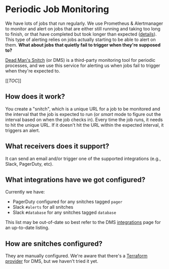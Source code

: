 # Periodic Job Monitoring

We have lots of jobs that run regularly. We use Prometheus & Alertmanager to monitor and alert on jobs that are either still running and taking too long to finish, or that have completed but took longer than expected ([details](./job_completion.md)). This type of alerting relies on jobs actually starting to be able to alert on them. **What about jobs that quietly fail to trigger when they're supposed to?**

[Dead Man's Snitch](https://deadmanssnitch.com) (or DMS) is a third-party monitoring tool for periodic processes, and we use this service for alerting us when jobs fail to trigger when they're expected to.

[[_TOC_]]

## How does it work?

You create a "snitch", which is a unique URL for a job to be monitored and the interval that the job is expected to run (or _smart_ mode to figure out the interval based on when the job checks in). Every time the job runs, it needs to hit the unique URL. If it doesn't hit the URL within the expected interval, it triggers an alert.

## What receivers does it support?

It can send an email and/or trigger one of the supported integrations (e.g., Slack, PagerDuty, etc).

## What integrations have we got configured?

Currently we have:

- PagerDuty configured for any snitches tagged `pager`
- Slack `#alerts` for all snitches
- Slack `#database` for any snitches tagged `database`

This list may be out-of-date so best refer to the DMS [integrations](https://deadmanssnitch.com/cases/7cd95b63-4eb9-4752-8e53-bf335c621103/integrations) page for an up-to-date listing.

## How are snitches configured?

They are manually configured. We're aware that there's a [Terraform provider](https://github.com/plukevdh/terraform-provider-dmsnitch) for DMS, but we haven't tried it yet.
